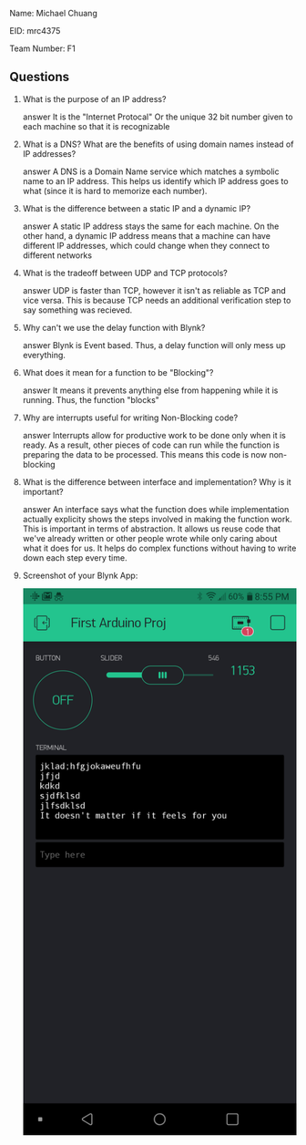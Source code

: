 Name: Michael Chuang

EID: mrc4375

Team Number: F1
## Questions

1. What is the purpose of an IP address?

    answer It is the "Internet Protocal" Or the unique 32 bit number given to each machine so that it is recognizable

2. What is a DNS? What are the benefits of using domain names instead of IP addresses?

    answer A DNS is a Domain Name service which matches a symbolic name to an IP address. This helps us identify which IP address goes to what (since it is hard to memorize each number).

3. What is the difference between a static IP and a dynamic IP?

    answer A static IP address stays the same for each machine. On the other hand, a dynamic IP address means that a machine can have different IP addresses, which could change when they connect to different networks

4. What is the tradeoff between UDP and TCP protocols?

    answer UDP is faster than TCP, however it isn't as reliable as TCP and vice versa. This is because TCP needs an additional verification step to say something was recieved.

5. Why can't we use the delay function with Blynk?

    answer Blynk is Event based. Thus, a delay function will only mess up everything.

6. What does it mean for a function to be "Blocking"?

    answer It means it prevents anything else from happening while it is running. Thus, the function "blocks"

7. Why are interrupts useful for writing Non-Blocking code?

    answer Interrupts allow for productive work to be done only when it is ready. As a result, other pieces of code can run while the function is preparing the data to be processed. This means this code is now non-blocking

8. What is the difference between interface and implementation? Why is it important?

   answer An interface says what the function does while implementation actually explicity shows the steps involved in making the function work. This is important in terms of abstraction. It allows us reuse code that we've already written or other people wrote while only caring about what it does for us. It helps do complex functions without having to write down each step every time.

9. Screenshot of your Blynk App:

    ![your image here->](img/AppScreenshot.png)
